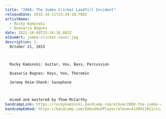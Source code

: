```yaml
---
title: "2088: The Jumbo-Cricket Landfill Incident"
releaseDate: 2015-10-21T23:34:10.788Z
artistName:
  - Rocky Kaminski
  - Quasaria Bognes
date: 2021-10-09T23:34:10.802Z
albumArt: jumbo-cricket-cover.jpg
description: |-
  October 21, 2015



  Rocky Kaminski: Guitar, Vox, Bass, Percussion

  Quasaria Bognes: Keys, Vox, Theremin

  Jeremy Keim-Shenk: Saxophone



  mixed and mastered by Thom McCarthy
bandcampLink: https://rockykaminski.bandcamp.com/album/2088-the-jumbo-cricket-landfill-incident
bandcampEmbed: https://bandcamp.com/EmbeddedPlayer/album=4149813021/size=large/bgcol=ffffff/linkcol=0687f5/tracklist=false/transparent=true/
---
```

